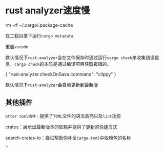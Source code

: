 # rust analyzer速度慢

rm -rf \~/.cargo/.package-cache

在工程目录下运行`cargo metadata`

重启`vscode`

默认情况下`rust-analyzer`会在文件保存时通过运行`cargo check`来收集错误信息，`cargo check`的本质是通过编译项目获取报错的。

{ "rust-analyzer.checkOnSave.command": "clippy" }

默认情况下`rust-analyzer`会自动更新到最新版



## 其他插件

`btter toml插件：`提供了`TOML`文件的语法高亮以及`lint`功能

crates：展示出最新版本的依赖并提供了更新的快捷方式

search-crates-io：尝试帮助你补全`Cargo.toml`中依赖包的名称



``

